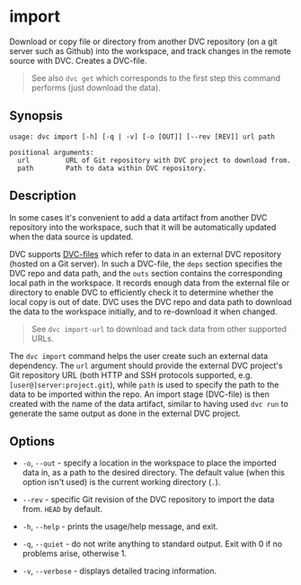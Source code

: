 # import

Download or copy file or directory from another DVC repository (on a git server
such as Github) into the <abbr>workspace</abbr>, and track changes in the remote
source with DVC. Creates a DVC-file.

> See also `dvc get` which corresponds to the first step this command performs
> (just download the data).

## Synopsis

```usage
usage: dvc import [-h] [-q | -v] [-o [OUT]] [--rev [REV]] url path

positional arguments:
  url         URL of Git repository with DVC project to download from.
  path        Path to data within DVC repository.
```

## Description

In some cases it's convenient to add a <abbr>data artifact</abbr> from another
DVC repository into the workspace, such that it will be automatically updated
when the data source is updated.

DVC supports [DVC-files](/doc/user-guide/dvc-file-format) which refer to data in
an external DVC repository (hosted on a Git server). In such a DVC-file, the
`deps` section specifies the DVC repo and data path, and the `outs` section
contains the corresponding local path in the workspace. It records enough data
from the external file or directory to enable DVC to efficiently check it to
determine whether the local copy is out of date. DVC uses the DVC repo and data
path to download the data to the workspace initially, and to re-download it when
changed.

> See `dvc import-url` to download and tack data from other supported URLs.

The `dvc import` command helps the user create such an external data dependency.
The `url` argument should provide the external DVC project's Git repository URL
(both HTTP and SSH protocols supported, e.g. `[user@]server:project.git`), while
`path` is used to specify the path to the data to be imported within the repo.
An import stage (DVC-file) is then created with the name of the data artifact,
similar to having used `dvc run` to generate the same output as done in the
external DVC project.

## Options

- `-o`, `--out` - specify a location in the workspace to place the imported data
  in, as a path to the desired directory. The default value (when this option
  isn't used) is the current working directory (`.`).

- `--rev` - specific Git revision of the DVC repository to import the data from.
  `HEAD` by default.

- `-h`, `--help` - prints the usage/help message, and exit.

- `-q`, `--quiet` - do not write anything to standard output. Exit with 0 if no
  problems arise, otherwise 1.

- `-v`, `--verbose` - displays detailed tracing information.

<!--  ## Example -->
